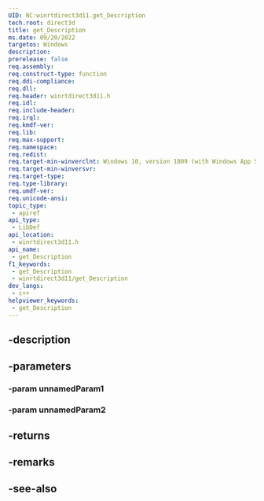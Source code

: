 ```yaml
---
UID: NC:winrtdirect3d11.get_Description
tech.root: direct3d
title: get_Description
ms.date: 09/20/2022
targetos: Windows
description: 
prerelease: false
req.assembly: 
req.construct-type: function
req.ddi-compliance: 
req.dll: 
req.header: winrtdirect3d11.h
req.idl: 
req.include-header: 
req.irql: 
req.kmdf-ver: 
req.lib: 
req.max-support: 
req.namespace: 
req.redist: 
req.target-min-winverclnt: Windows 10, version 1809 (with Windows App SDK 1.0 or later)
req.target-min-winversvr: 
req.target-type: 
req.type-library: 
req.umdf-ver: 
req.unicode-ansi: 
topic_type:
 - apiref
api_type:
 - LibDef
api_location:
 - winrtdirect3d11.h
api_name:
 - get_Description
f1_keywords:
 - get_Description
 - winrtdirect3d11/get_Description
dev_langs:
 - c++
helpviewer_keywords:
 - get_Description
---
```


## -description

## -parameters

### -param unnamedParam1

### -param unnamedParam2

## -returns

## -remarks

## -see-also

